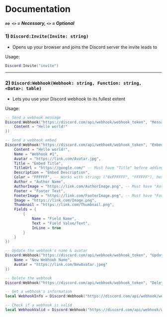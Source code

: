 # Documentation
##### `no <>` = Necessary, `<>` = Optional

### 1) `Discord:Invite(Invite: string)`
- Opens up your browser and joins the Discord server the invite leads to

Usage:
```lua
Discord:Invite("invite")
```

---

### 2) `Discord:Webhook(Webhook: string, Function: string, <Data>: table)`
- Lets you use your Discord webhook to its fullest extent

Usage:
```lua
-- Send a webhook message
Discord:Webhook("https://discord.com/api/webhook/webhook_token", "Message", {
    Content = "Hello world!"
})

-- Send a webhook embed
Discord:Webhook("https://discord.com/api/webhook/webhook_token", "Embed", {
    Content = "Hello world!",
    Name = "Webhook #1",
    Avatar = "https://link.com/Avatar.jpg",
    Title = "Embed Title",
    TitleUrl = "https://google.com/" -- Must have "Title" before adding this
    Description = "Embed Description",
    Color = "FFFFFF", -- Works with strings ("0xFFFFFF", "FFFFFF"), hexadecimal integers (0xFFFFFF) and Color3 values (Color3.new(1, 1, 1), Color3.fromRGB(255, 255, 255)
    Author = "Author Name",
    AuthorImage = "https://link.com/AuthorImage.png", -- Must have "Author" before adding this
    Footer = "Footer Text",
    FooterImage = "https://link.com/FooterImage.png", -- Must have "Footer" before adding this
    Image = "https://link.com/Image.png",
    Thumbnail = "https://link.com/Thumbnail.png",
    Fields = {
        {
            Name = "Field Name",
            Text = "Field Value/Text",
            InLine = true
        }
    }
})

-- Update the webhook's name & avatar
Discord:Webhook("https://discord.com/api/webhook/webhook_token", "Update", {
    Name = "New Webhook Name",
    Avatar = "https://link.com/NewAvatar.jpeg"
})

-- Delete the webhook
Discord:Webhook("https://discord.com/api/webhook/webhook_token", "Delete")

-- Get a webhook's information
local WebhookInfo = Discord:Webhook("https://discord.com/api/webhook/webhook_token", "Info")

-- Check if a webhook is valid
local WebhookValid = Discord:Webhook("https://discord.com/api/webhook/webhook_token", "Check")
```